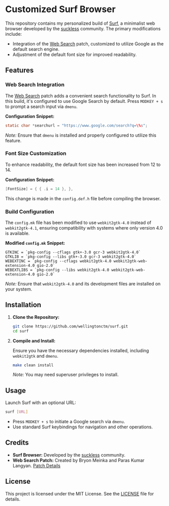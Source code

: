 # Customized Surf Browser

This repository contains my personalized build of [Surf](https://surf.suckless.org/), a minimalist web browser developed by the [suckless](https://suckless.org/) community. The primary modifications include:

- Integration of the [Web Search](https://surf.suckless.org/patches/web-search/) patch, customized to utilize Google as the default search engine.
- Adjustment of the default font size for improved readability.

## Features

### Web Search Integration

The [Web Search](https://surf.suckless.org/patches/web-search/) patch adds a convenient search functionality to Surf. In this build, it's configured to use Google Search by default. Press `MODKEY + s` to prompt a search input via `dmenu`.

**Configuration Snippet:**

```c
static char *searchurl = "https://www.google.com/search?q=\%s";
```

*Note:* Ensure that `dmenu` is installed and properly configured to utilize this feature.

### Font Size Customization

To enhance readability, the default font size has been increased from 12 to 14.

**Configuration Snippet:**

```c
[FontSize] = { { .i = 14 }, },
```

This change is made in the `config.def.h` file before compiling the browser.

### Build Configuration

The `config.mk` file has been modified to use `webkit2gtk-4.0` instead of `webkit2gtk-4.1`, ensuring compatibility with systems where only version 4.0 is available.

**Modified `config.mk` Snippet:**

```make
GTKINC = `pkg-config --cflags gtk+-3.0 gcr-3 webkit2gtk-4.0`
GTKLIB = `pkg-config --libs gtk+-3.0 gcr-3 webkit2gtk-4.0`
WEBEXTINC = `pkg-config --cflags webkit2gtk-4.0 webkit2gtk-web-extension-4.0 gio-2.0`
WEBEXTLIBS = `pkg-config --libs webkit2gtk-4.0 webkit2gtk-web-extension-4.0 gio-2.0`
```

*Note:* Ensure that `webkit2gtk-4.0` and its development files are installed on your system.

## Installation

1. **Clone the Repository:**

   ```bash
   git clone https://github.com/wellingtonctm/surf.git
   cd surf
   ```

2. **Compile and Install:**

   Ensure you have the necessary dependencies installed, including `webkit2gtk` and `dmenu`.

   ```bash
   make clean install
   ```

   *Note:* You may need superuser privileges to install.

## Usage

Launch Surf with an optional URL:

```bash
surf [URL]
```

- Press `MODKEY + s` to initiate a Google search via `dmenu`.
- Use standard Surf keybindings for navigation and other operations.

## Credits

- **Surf Browser:** Developed by the [suckless](https://suckless.org/) community.
- **Web Search Patch:** Created by Bryon Meinka and Paras Kumar Langyan. [Patch Details](https://surf.suckless.org/patches/web-search/)

## License

This project is licensed under the MIT License. See the [LICENSE](LICENSE) file for details.
